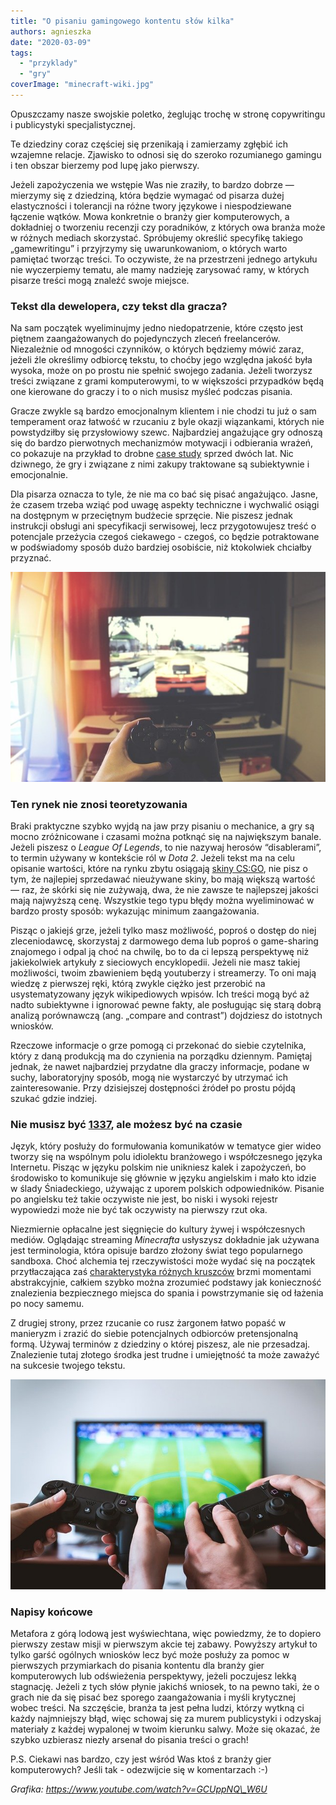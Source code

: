 ```yaml
---
title: "O pisaniu gamingowego kontentu słów kilka"
authors: agnieszka
date: "2020-03-09"
tags:
  - "przyklady"
  - "gry"
coverImage: "minecraft-wiki.jpg"
---
```


Opuszczamy nasze swojskie poletko, żeglując trochę w stronę copywritingu i
publicystyki specjalistycznej.

Te dziedziny coraz częściej się przenikają i zamierzamy zgłębić ich wzajemne
relacje. Zjawisko to odnosi się do szeroko rozumianego gamingu i ten obszar
bierzemy pod lupę jako pierwszy.

Jeżeli zapożyczenia we wstępie Was nie zraziły, to bardzo dobrze ― mierzymy się
z dziedziną, która będzie wymagać od pisarza dużej elastyczności i tolerancji na
różne twory językowe i niespodziewane łączenie wątków. Mowa konkretnie o branży
gier komputerowych, a dokładniej o tworzeniu recenzji czy poradników, z których
owa branża może w różnych mediach skorzystać. Spróbujemy określić specyfikę
takiego „gamewritingu” i przyjrzymy się uwarunkowaniom, o których warto pamiętać
tworząc treści. To oczywiste, że na przestrzeni jednego artykułu nie wyczerpiemy
tematu, ale mamy nadzieję zarysować ramy, w których pisarze treści mogą znaleźć
swoje miejsce.

### Tekst dla dewelopera, czy tekst dla gracza?

Na sam początek wyeliminujmy jedno niedopatrzenie, które często jest piętnem
zaangażowanych do pojedynczych zleceń freelancerów. Niezależnie od mnogości
czynników, o których będziemy mówić zaraz, jeżeli źle określimy odbiorcę tekstu,
to choćby jego względna jakość była wysoka, może on po prostu nie spełnić
swojego zadania. Jeżeli tworzysz treści związane z grami komputerowymi, to w
większości przypadków będą one kierowane do graczy i to o nich musisz myśleć
podczas pisania.

Gracze zwykle są bardzo emocjonalnym klientem i nie chodzi tu już o sam
temperament oraz łatwość w rzucaniu z byle okazji wiązankami, których nie
powstydziłby się przysłowiowy szewc. Najbardziej angażujące gry odnoszą się do
bardzo pierwotnych mechanizmów motywacji i odbierania wrażeń, co pokazuje na
przykład to drobne
[case study](https://www.psychologytoday.com/au/blog/darwins-subterranean-world/201809/video-games-and-emotional-states)
sprzed dwóch lat. Nic dziwnego, że gry i związane z nimi zakupy traktowane są
subiektywnie i emocjonalnie.

Dla pisarza oznacza to tyle, że nie ma co bać się pisać angażująco. Jasne, że
czasem trzeba wziąć pod uwagę aspekty techniczne i wychwalić osiągi na dostępnym
w przeciętnym budżecie sprzęcie. Nie piszesz jednak instrukcji obsługi ani
specyfikacji serwisowej, lecz przygotowujesz treść o potencjale przeżycia czegoś
ciekawego - czegoś, co będzie potraktowane w podświadomy sposób dużo bardziej
osobiście, niż ktokolwiek chciałby przyznać.

![](images/computer-1845880_640.jpg)

### Ten rynek nie znosi teoretyzowania

Braki praktyczne szybko wyjdą na jaw przy pisaniu o mechanice, a gry są mocno
zróżnicowane i czasami można potknąć się na największym banale. Jeżeli piszesz o
_League Of Legends_, to nie nazywaj herosów “disablerami”, to termin używany w
kontekście ról w _Dota 2_. Jeżeli tekst ma na celu opisanie wartości, które na
rynku zbytu osiągają [skiny CS:GO](https://www.skinwallet.com/pl/), nie pisz o
tym, że najlepiej sprzedawać nieużywane skiny, bo mają większą wartość ― raz, że
skórki się nie zużywają, dwa, że nie zawsze te najlepszej jakości mają najwyższą
cenę. Wszystkie tego typu błędy można wyeliminować w bardzo prosty sposób:
wykazując minimum zaangażowania.

Pisząc o jakiejś grze, jeżeli tylko masz możliwość, poproś o dostęp do niej
zleceniodawcę, skorzystaj z darmowego dema lub poproś o game-sharing znajomego i
odpal ją choć na chwilę, bo to da ci lepszą perspektywę niż jakiekolwiek
artykuły z sieciowych encyklopedii. Jeżeli nie masz takiej możliwości, twoim
zbawieniem będą youtuberzy i streamerzy. To oni mają wiedzę z pierwszej ręki,
którą zwykle ciężko jest przerobić na usystematyzowany język wikipediowych
wpisów. Ich treści mogą być aż nadto subiektywne i ignorować pewne fakty, ale
posługując się starą dobrą analizą porównawczą (ang. „compare and contrast”)
dojdziesz do istotnych wniosków.

Rzeczowe informacje o grze pomogą ci przekonać do siebie czytelnika, który z
daną produkcją ma do czynienia na porządku dziennym. Pamiętaj jednak, że nawet
najbardziej przydatne dla graczy informacje, podane w suchy, laboratoryjny
sposób, mogą nie wystarczyć by utrzymać ich zainteresowanie. Przy dzisiejszej
dostępności źródeł po prostu pójdą szukać gdzie indziej.

### Nie musisz być [1337](https://en.wikipedia.org/wiki/Leet), ale możesz być na czasie

Język, który posłuży do formułowania komunikatów w tematyce gier wideo tworzy
się na wspólnym polu idiolektu branżowego i współczesnego języka Internetu.
Pisząc w języku polskim nie unikniesz kalek i zapożyczeń, bo środowisko to
komunikuje się głównie w języku angielskim i mało kto idzie w ślady
Śniadeckiego, używając z uporem polskich odpowiedników. Pisanie po angielsku też
takie oczywiste nie jest, bo niski i wysoki rejestr wypowiedzi może nie być tak
oczywisty na pierwszy rzut oka.

Niezmiernie opłacalne jest sięgnięcie do kultury żywej i współczesnych mediów.
Oglądając streaming _Minecrafta_ usłyszysz dokładnie jak używana jest
terminologia, która opisuje bardzo złożony świat tego popularnego sandboxa. Choć
alchemia tej rzeczywistości może wydać się na początek przytłaczająca zaś
[charakterystyka różnych kruszców](https://minecraft-pl.gamepedia.com/Bloki)
brzmi momentami abstrakcyjnie, całkiem szybko można zrozumieć podstawy jak
konieczność znalezienia bezpiecznego miejsca do spania i powstrzymanie się od
łażenia po nocy samemu.

Z drugiej strony, przez rzucanie co rusz żargonem łatwo popaść w manieryzm i
zrazić do siebie potencjalnych odbiorców pretensjonalną formą. Używaj terminów z
dziedziny o której piszesz, ale nie przesadzaj. Znalezienie tutaj złotego środka
jest trudne i umiejętność ta może zaważyć na sukcesie twojego tekstu.

![](images/gaming-2259191_640.jpg)

### Napisy końcowe

Metafora z górą lodową jest wyświechtana, więc powiedzmy, że to dopiero pierwszy
zestaw misji w pierwszym akcie tej zabawy. Powyższy artykuł to tylko garść
ogólnych wniosków lecz być może posłuży za pomoc w pierwszych przymiarkach do
pisania kontentu dla branży gier komputerowych lub odświeżenia perspektywy,
jeżeli poczujesz lekką stagnację. Jeżeli z tych słów płynie jakichś wniosek, to
na pewno taki, że o grach nie da się pisać bez sporego zaangażowania i myśli
krytycznej wobec treści. Na szczęście, branża ta jest pełna ludzi, którzy wytkną
ci każdy najmniejszy błąd, więc schowaj się za murem publicystyki i odzyskaj
materiały z każdej wypalonej w twoim kierunku salwy. Może się okazać, że szybko
uzbierasz niezły arsenał do pisania treści o grach!

P.S. Ciekawi nas bardzo, czy jest wśród Was ktoś z branży gier komputerowych?
Jeśli tak - odezwijcie się w komentarzach :-)

_Grafika: https://www.youtube.com/watch?v=GCUppNQ\_W6U_
